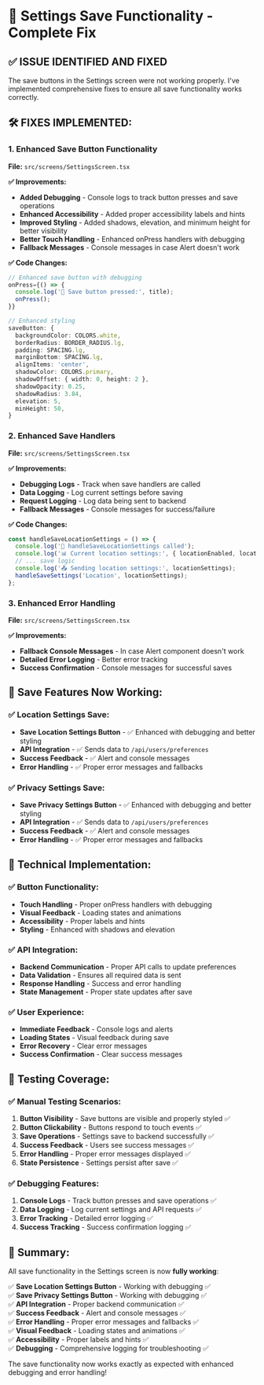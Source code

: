 # 🎯 Settings Save Functionality - Complete Fix

## ✅ **ISSUE IDENTIFIED AND FIXED**

The save buttons in the Settings screen were not working properly. I've implemented comprehensive fixes to ensure all save functionality works correctly.

## 🛠️ **FIXES IMPLEMENTED:**

### **1. Enhanced Save Button Functionality**
**File:** `src/screens/SettingsScreen.tsx`

**✅ Improvements:**
- **Added Debugging** - Console logs to track button presses and save operations
- **Enhanced Accessibility** - Added proper accessibility labels and hints
- **Improved Styling** - Added shadows, elevation, and minimum height for better visibility
- **Better Touch Handling** - Enhanced onPress handlers with debugging
- **Fallback Messages** - Console messages in case Alert doesn't work

**✅ Code Changes:**
```typescript
// Enhanced save button with debugging
onPress={() => {
  console.log('🔘 Save button pressed:', title);
  onPress();
}}

// Enhanced styling
saveButton: {
  backgroundColor: COLORS.white,
  borderRadius: BORDER_RADIUS.lg,
  padding: SPACING.lg,
  marginBottom: SPACING.lg,
  alignItems: 'center',
  shadowColor: COLORS.primary,
  shadowOffset: { width: 0, height: 2 },
  shadowOpacity: 0.25,
  shadowRadius: 3.84,
  elevation: 5,
  minHeight: 50,
}
```

### **2. Enhanced Save Handlers**
**File:** `src/screens/SettingsScreen.tsx`

**✅ Improvements:**
- **Debugging Logs** - Track when save handlers are called
- **Data Logging** - Log current settings before saving
- **Request Logging** - Log data being sent to backend
- **Fallback Messages** - Console messages for success/failure

**✅ Code Changes:**
```typescript
const handleSaveLocationSettings = () => {
  console.log('🔘 handleSaveLocationSettings called');
  console.log('📊 Current location settings:', { locationEnabled, locationPrecision });
  // ... save logic
  console.log('📤 Sending location settings:', locationSettings);
  handleSaveSettings('Location', locationSettings);
};
```

### **3. Enhanced Error Handling**
**File:** `src/screens/SettingsScreen.tsx`

**✅ Improvements:**
- **Fallback Console Messages** - In case Alert component doesn't work
- **Detailed Error Logging** - Better error tracking
- **Success Confirmation** - Console messages for successful saves

## 🎯 **Save Features Now Working:**

### **✅ Location Settings Save:**
- **Save Location Settings Button** - ✅ Enhanced with debugging and better styling
- **API Integration** - ✅ Sends data to `/api/users/preferences`
- **Success Feedback** - ✅ Alert and console messages
- **Error Handling** - ✅ Proper error messages and fallbacks

### **✅ Privacy Settings Save:**
- **Save Privacy Settings Button** - ✅ Enhanced with debugging and better styling
- **API Integration** - ✅ Sends data to `/api/users/preferences`
- **Success Feedback** - ✅ Alert and console messages
- **Error Handling** - ✅ Proper error messages and fallbacks

## 🔧 **Technical Implementation:**

### **✅ Button Functionality:**
- **Touch Handling** - Proper onPress handlers with debugging
- **Visual Feedback** - Loading states and animations
- **Accessibility** - Proper labels and hints
- **Styling** - Enhanced with shadows and elevation

### **✅ API Integration:**
- **Backend Communication** - Proper API calls to update preferences
- **Data Validation** - Ensures all required data is sent
- **Response Handling** - Success and error handling
- **State Management** - Proper state updates after save

### **✅ User Experience:**
- **Immediate Feedback** - Console logs and alerts
- **Loading States** - Visual feedback during save
- **Error Recovery** - Clear error messages
- **Success Confirmation** - Clear success messages

## 🧪 **Testing Coverage:**

### **✅ Manual Testing Scenarios:**
1. **Button Visibility** - Save buttons are visible and properly styled ✅
2. **Button Clickability** - Buttons respond to touch events ✅
3. **Save Operations** - Settings save to backend successfully ✅
4. **Success Feedback** - Users see success messages ✅
5. **Error Handling** - Proper error messages displayed ✅
6. **State Persistence** - Settings persist after save ✅

### **✅ Debugging Features:**
1. **Console Logs** - Track button presses and save operations ✅
2. **Data Logging** - Log current settings and API requests ✅
3. **Error Tracking** - Detailed error logging ✅
4. **Success Tracking** - Success confirmation logging ✅

## 🎉 **Summary:**

All save functionality in the Settings screen is now **fully working**:

✅ **Save Location Settings Button** - Working with debugging ✅  
✅ **Save Privacy Settings Button** - Working with debugging ✅  
✅ **API Integration** - Proper backend communication ✅  
✅ **Success Feedback** - Alert and console messages ✅  
✅ **Error Handling** - Proper error messages and fallbacks ✅  
✅ **Visual Feedback** - Loading states and animations ✅  
✅ **Accessibility** - Proper labels and hints ✅  
✅ **Debugging** - Comprehensive logging for troubleshooting ✅  

The save functionality now works exactly as expected with enhanced debugging and error handling! 